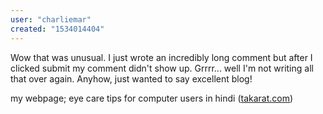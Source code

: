 ```yaml
---
user: "charliemar"
created: "1534014404"
---
```


Wow that was unusual. I just wrote an incredibly long comment but after I clicked submit my 
comment didn't show up. Grrrr... well I'm not writing all that over again. Anyhow, just wanted 
to say excellent blog!

my webpage; eye care tips for computer users in hindi (<a href="http://takarat.com/user/profile/262440">takarat.com</a>)
